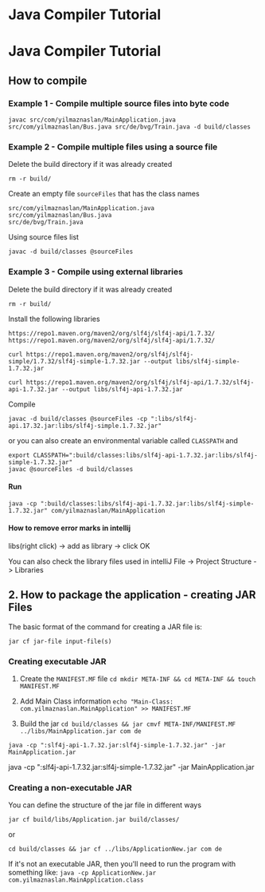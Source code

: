 # Java Compiler Tutorial

# Java Compiler Tutorial

## How to compile

### Example 1 - Compile multiple source files into byte code

`javac src/com/yilmaznaslan/MainApplication.java src/com/yilmaznaslan/Bus.java src/de/bvg/Train.java -d build/classes`

### Example 2 - Compile multiple files using a source file

Delete the build directory if it was already created

`rm -r build/`

Create an empty file `sourceFiles` that has the class names

```
src/com/yilmaznaslan/MainApplication.java
src/com/yilmaznaslan/Bus.java
src/de/bvg/Train.java
```

Using source files list

`javac -d build/classes @sourceFiles`

### Example 3 - Compile using external libraries

Delete the build directory if it was already created

`rm -r build/`

Install the following libraries

    https://repo1.maven.org/maven2/org/slf4j/slf4j-api/1.7.32/
    https://repo1.maven.org/maven2/org/slf4j/slf4j-api/1.7.32/

`curl https://repo1.maven.org/maven2/org/slf4j/slf4j-simple/1.7.32/slf4j-simple-1.7.32.jar --output libs/slf4j-simple-1.7.32.jar`

`curl https://repo1.maven.org/maven2/org/slf4j/slf4j-api/1.7.32/slf4j-api-1.7.32.jar --output libs/slf4j-api-1.7.32.jar`


Compile

`javac -d build/classes @sourceFiles -cp ":libs/slf4j-api.17.32.jar:libs/slf4j-simple.1.7.32.jar"`

or you can also create an environmental variable called `CLASSPATH` and 
```
export CLASSPATH=":build/classes:libs/slf4j-api-1.7.32.jar:libs/slf4j-simple-1.7.32.jar"
javac @sourceFiles -d build/classes
```

#### Run
`java -cp ":build/classes:libs/slf4j-api-1.7.32.jar:libs/slf4j-simple-1.7.32.jar" com/yilmaznaslan/MainApplication`
 


#### How to remove error marks in intellij

libs(right click) -> add as library -> click OK

You can also check the library files used in intelliJ
File -> Project Structure -> Libraries 


## 2. How to package the application - creating JAR Files
The basic format of the command for creating a JAR file is:

`jar cf jar-file input-file(s)`

### Creating executable JAR

1. Create the `MANIFEST.MF` file
   `cd mkdir META-INF && cd META-INF && touch MANIFEST.MF`

2. Add Main Class information
   `echo "Main-Class: com.yilmaznaslan.MainApplication" >> MANIFEST.MF`

3. Build the jar
   `cd build/classes && jar cmvf META-INF/MANIFEST.MF ../libs/MainApplication.jar com de`



`java -cp ":slf4j-api-1.7.32.jar:slf4j-simple-1.7.32.jar" -jar MainApplication.jar`

java -cp ":slf4j-api-1.7.32.jar:slf4j-simple-1.7.32.jar" -jar MainApplication.jar

### Creating a non-executable JAR
You can define the structure of the jar file in different ways

`jar cf build/libs/Application.jar build/classes/`

or

`cd build/classes && jar cf ../libs/ApplicationNew.jar com de`

If it's not an executable JAR, then you'll need to run the program with something like:
`java -cp ApplicationNew.jar com.yilmaznaslan.MainApplication.class`

